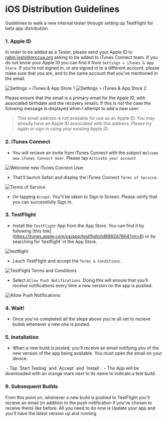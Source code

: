 # iOS Distribution Guidelines

Guidelines to walk a new internal tester through setting up TestFlight for beta app distribution. 

### 1. Apple ID
In order to be added as a Tester, please send your Apple ID to rabin.joshi@nrccua.org asking to be added to iTunes Connect team. If you do not know your Apple ID you can find it from `Settings > iTunes & App Store`. If you're not signed in, or are signed in to a different account, please make sure that you are, and to the same account that you've mentioned in the email.

![Settings > iTunes & App Store 1](https://github.com/nrccua/testflight-distribution-guidelines-ios/blob/master/images/IMG_0074.PNG) ![Settings > iTunes & App Store 2](https://github.com/nrccua/testflight-distribution-guidelines-ios/blob/master/images/IMG_0075.PNG)

Please ensure that the email is a primary email for the Apple ID, with associated birthdate and the recovery emails. If this is not the case the folowing message is displayed when I attempt to add a new user: 
> This email address is not available for use as an Apple ID.
> You may already have an Apple ID associated with this address. 
> Please try again or sign in using your existing Apple ID.

### 2. iTunes Connect

- You will recieve an invite from iTunes Connect with the subject `Welcome new iTunes Connect User`. Please tap `Activate your account`


![Welcome new iTunes Connect User](https://github.com/nrccua/testflight-distribution-guidelines-ios/blob/master/images/IMG_0072.PNG)


- That'll launch Safari and display the iTunes Connect `Terms of Service`.

![Terms of Service](https://github.com/nrccua/testflight-distribution-guidelines-ios/blob/master/images/IMG_0073.PNG)


- On tapping `Accept`. You'll be taken to Sign In Screen. Please verify that you can successfully Sign In. 

### 3. TestFlight

- Install the `TestFlight` App from the App Store. You can find it by following [this link] (https://itunes.apple.com/us/app/testflight/id899247664?mt=8) or by searching for ‘testflight’ in the App Store. 

![testflight](https://github.com/nrccua/testflight-distribution-guidelines-ios/blob/master/images/IMG_0076.PNG)

- Lauch TestFlight and accept the `Terms & Conditions`.

![TestFlight Terms and Conditions](https://github.com/nrccua/testflight-distribution-guidelines-ios/blob/master/images/IMG_0079.PNG)

- Select `Allow Push Notifications`. Doing this will ensure that you’ll receive notifications every time a new version on the app is pushed.

![Allow Push Notifications](https://github.com/nrccua/testflight-distribution-guidelines-ios/blob/master/images/IMG_0080.PNG)

### 4. Wait!

- Once you've completed all the steps above you're all set to recieve builds whenever a new one is posted.

### 5. Installation

- When a new build is posted, you’ll receive an email notifying you of the new version of the app being available. You must open the email on your device.
<img>
- Tap `Start Testing` and `Accept` and `Install`. 
<img>
- The App will be downloaded with an orange mark next to its name to indicate a test build.

### 6. Subsequent Builds

From this point on, whenever a new build is pushed to TestFlight you'll recieve an email (in addition to the push notification if you’ve chosen to receive them) like before. All you need to do now is Update your app and you'll have the latest version up and running. 
